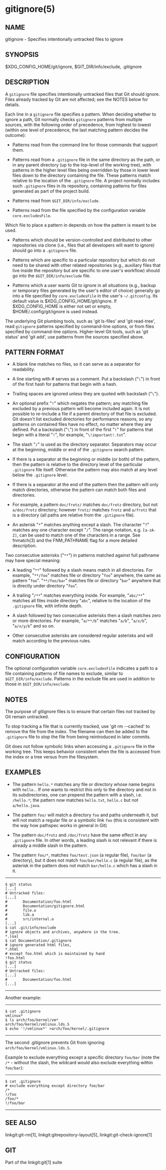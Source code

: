 # gitignore(5)

## NAME

gitignore - Specifies intentionally untracked files to ignore

## SYNOPSIS

$XDG_CONFIG_HOME/git/ignore, $GIT_DIR/info/exclude, .gitignore

## DESCRIPTION

A `gitignore` file specifies intentionally untracked files that
Git should ignore.
Files already tracked by Git are not affected; see the NOTES
below for details.

Each line in a `gitignore` file specifies a pattern.
When deciding whether to ignore a path, Git normally checks
`gitignore` patterns from multiple sources, with the following
order of precedence, from highest to lowest (within one level of
precedence, the last matching pattern decides the outcome):

- Patterns read from the command line for those commands that support
  them.

- Patterns read from a `.gitignore` file in the same directory
  as the path, or in any parent directory (up to the top-level of the working
  tree), with patterns in the higher level files being overridden by those in
  lower level files down to the directory containing the file. These patterns
  match relative to the location of the `.gitignore` file. A project normally
  includes such `.gitignore` files in its repository, containing patterns for
  files generated as part of the project build.

- Patterns read from `$GIT_DIR/info/exclude`.

- Patterns read from the file specified by the configuration
  variable `core.excludesFile`.

Which file to place a pattern in depends on how the pattern is meant to
be used.

- Patterns which should be version-controlled and distributed to
  other repositories via clone (i.e., files that all developers will want
  to ignore) should go into a `.gitignore` file.

- Patterns which are
  specific to a particular repository but which do not need to be shared
  with other related repositories (e.g., auxiliary files that live inside
  the repository but are specific to one user's workflow) should go into
  the `$GIT_DIR/info/exclude` file.

- Patterns which a user wants Git to
  ignore in all situations (e.g., backup or temporary files generated by
  the user's editor of choice) generally go into a file specified by
  `core.excludesFile` in the user's `~/.gitconfig`. Its default value is
  $XDG_CONFIG_HOME/git/ignore. If $XDG_CONFIG_HOME is either not set or
  empty, $HOME/.config/git/ignore is used instead.

The underlying Git plumbing tools, such as
'git ls-files' and 'git read-tree', read
`gitignore` patterns specified by command-line options, or from
files specified by command-line options. Higher-level Git
tools, such as 'git status' and 'git add',
use patterns from the sources specified above.

## PATTERN FORMAT

- A blank line matches no files, so it can serve as a separator
  for readability.

- A line starting with # serves as a comment.
  Put a backslash ("`\`") in front of the first hash for patterns
  that begin with a hash.

- Trailing spaces are ignored unless they are quoted with backslash
  ("`\`").

- An optional prefix "`!`" which negates the pattern; any
  matching file excluded by a previous pattern will become
  included again. It is not possible to re-include a file if a parent
  directory of that file is excluded. Git doesn't list excluded
  directories for performance reasons, so any patterns on contained
  files have no effect, no matter where they are defined.
  Put a backslash ("`\`") in front of the first "`!`" for patterns
  that begin with a literal "`!`", for example, "`\!important!.txt`".

- The slash "`/`" is used as the directory separator. Separators may
  occur at the beginning, middle or end of the `.gitignore` search pattern.

- If there is a separator at the beginning or middle (or both) of the
  pattern, then the pattern is relative to the directory level of the
  particular `.gitignore` file itself. Otherwise the pattern may also
  match at any level below the `.gitignore` level.

- If there is a separator at the end of the pattern then the pattern
  will only match directories, otherwise the pattern can match both
  files and directories.

- For example, a pattern `doc/frotz/` matches `doc/frotz` directory,
  but not `a/doc/frotz` directory; however `frotz/` matches `frotz`
  and `a/frotz` that is a directory (all paths are relative from
  the `.gitignore` file).

- An asterisk "`*`" matches anything except a slash.
  The character "`?`" matches any one character except "`/`".
  The range notation, e.g. `[a-zA-Z]`, can be used to match
  one of the characters in a range. See fnmatch(3) and the
  FNM_PATHNAME flag for a more detailed description.

Two consecutive asterisks ("`**`") in patterns matched against
full pathname may have special meaning:

- A leading "`**`" followed by a slash means match in all
  directories. For example, "`**/foo`" matches file or directory
  "`foo`" anywhere, the same as pattern "`foo`". "`**/foo/bar`"
  matches file or directory "`bar`" anywhere that is directly
  under directory "`foo`".

- A trailing "`/**`" matches everything inside. For example,
  "`abc/**`" matches all files inside directory "`abc`", relative
  to the location of the `.gitignore` file, with infinite depth.

- A slash followed by two consecutive asterisks then a slash
  matches zero or more directories. For example, "`a/**/b`"
  matches "`a/b`", "`a/x/b`", "`a/x/y/b`" and so on.

- Other consecutive asterisks are considered regular asterisks and
  will match according to the previous rules.

## CONFIGURATION

The optional configuration variable `core.excludesFile` indicates a path to a
file containing patterns of file names to exclude, similar to
`$GIT_DIR/info/exclude`. Patterns in the exclude file are used in addition to
those in `$GIT_DIR/info/exclude`.

## NOTES

The purpose of gitignore files is to ensure that certain files
not tracked by Git remain untracked.

To stop tracking a file that is currently tracked, use
'git rm --cached' to remove the file from the index. The filename
can then be added to the `.gitignore` file to stop the file from
being reintroduced in later commits.

Git does not follow symbolic links when accessing a `.gitignore` file in
the working tree. This keeps behavior consistent when the file is
accessed from the index or a tree versus from the filesystem.

## EXAMPLES

- The pattern `hello.*` matches any file or directory
  whose name begins with `hello.`. If one wants to restrict
  this only to the directory and not in its subdirectories,
  one can prepend the pattern with a slash, i.e. `/hello.*`;
  the pattern now matches `hello.txt`, `hello.c` but not
  `a/hello.java`.

- The pattern `foo/` will match a directory `foo` and
  paths underneath it, but will not match a regular file
  or a symbolic link `foo` (this is consistent with the
  way how pathspec works in general in Git)

- The pattern `doc/frotz` and `/doc/frotz` have the same effect
  in any `.gitignore` file. In other words, a leading slash
  is not relevant if there is already a middle slash in
  the pattern.

- The pattern `foo/*`, matches `foo/test.json`
  (a regular file), `foo/bar` (a directory), but it does not match
  `foo/bar/hello.c` (a regular file), as the asterisk in the
  pattern does not match `bar/hello.c` which has a slash in it.

---

    $ git status
    [...]
    # Untracked files:
    [...]
    #       Documentation/foo.html
    #       Documentation/gitignore.html
    #       file.o
    #       lib.a
    #       src/internal.o
    [...]
    $ cat .git/info/exclude
    # ignore objects and archives, anywhere in the tree.
    *.[oa]
    $ cat Documentation/.gitignore
    # ignore generated html files,
    *.html
    # except foo.html which is maintained by hand
    !foo.html
    $ git status
    [...]
    # Untracked files:
    [...]
    #       Documentation/foo.html
    [...]

---

Another example:

---

    $ cat .gitignore
    vmlinux*
    $ ls arch/foo/kernel/vm*
    arch/foo/kernel/vmlinux.lds.S
    $ echo '!/vmlinux*' >arch/foo/kernel/.gitignore

---

The second .gitignore prevents Git from ignoring
`arch/foo/kernel/vmlinux.lds.S`.

Example to exclude everything except a specific directory `foo/bar`
(note the `/*` - without the slash, the wildcard would also exclude
everything within `foo/bar`):

---

    $ cat .gitignore
    # exclude everything except directory foo/bar
    /*
    !/foo
    /foo/*
    !/foo/bar

---

## SEE ALSO

linkgit:git-rm[1],
linkgit:gitrepository-layout[5],
linkgit:git-check-ignore[1]

## GIT

Part of the linkgit:git[1] suite
